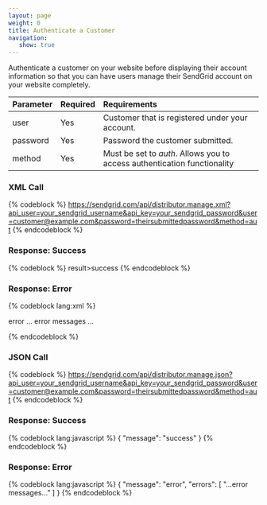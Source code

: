 ```yaml
---
layout: page
weight: 0
title: Authenticate a Customer
navigation:
   show: true
---
```


Authenticate a customer on your website before displaying their account information so that you can have users manage their SendGrid account on your website completely.

|Parameter|Required|Requirements|
|:--------|:-------|:-----------|
|user|Yes|Customer that is registered under your account.|
|password|Yes|Password the customer submitted.|
|method|Yes|Must be set to *auth*. Allows you to access authentication functionality|

### XML Call



{% codeblock %}
https://sendgrid.com/api/distributor.manage.xml?api_user=your_sendgrid_username&api_key=your_sendgrid_password&user=customer@example.com&password=theirsubmittedpassword&method=aut
{% endcodeblock %}
<h3>Response: Success</h3>
{% codeblock %}
result><message>success</message></result>
{% endcodeblock %}



### Response: Error




{% codeblock lang:xml %}
<?xml version="1.0" encoding="ISO-8859-1"?>

<result>
   <message>error</message>
   <errors>
      <error>... error messages ...</error>
   </errors>
</result>

{% endcodeblock %}




### JSON Call



{% codeblock %}
https://sendgrid.com/api/distributor.manage.json?api_user=your_sendgrid_username&api_key=your_sendgrid_password&user=customer@example.com&password=theirsubmittedpassword&method=aut
{% endcodeblock %}
<h3>Response: Success</h3>

{% codeblock lang:javascript %}
{
  "message": "success"
}
{% endcodeblock %}




### Response: Error




{% codeblock lang:javascript %}
{
  "message": "error",
  "errors": [
    "...error messages..."
  ]
}
{% endcodeblock %}



